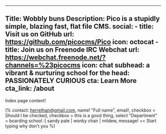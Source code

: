 
---
Title: Wobbly buns
Description: Pico is a stupidly simple, blazing fast, flat file CMS.
social:
    - title: Visit us on GitHub
      url: https://github.com/picocms/Pico
      icon: octocat
    - title: Join us on Freenode IRC Webchat
      url: https://webchat.freenode.net/?channels=%23picocms
      icon: chat
subhead: a vibrant & nurturing school for the
head: PASSIONATELY CURIOUS
cta: Learn More
cta_link: /about
---

Index page content!

(% contact:
    herrethan@gmail.com,
    name! "Full name",
    email!,
    checkbox = Should I be checked,
    checkbox = this is a good thing,
    select "Department" = boarding school :| sandy pale | wonky chair | mildew,
    message! =< Start typing why don't you
%)